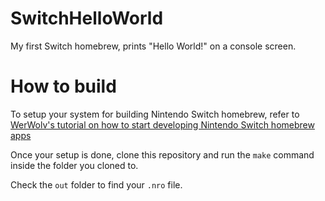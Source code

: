 # SwitchHelloWorld
My first Switch homebrew, prints "Hello World!" on a console screen.

# How to build
To setup your system for building Nintendo Switch homebrew, refer to [WerWolv's tutorial on how to start developing Nintendo Switch homebrew apps](https://gbatemp.net/threads/tutorial-switch-homebrew-development.507284/)

Once your setup is done, clone this repository and run the `make` command inside the folder you cloned to.

Check the `out` folder to find your `.nro` file.
